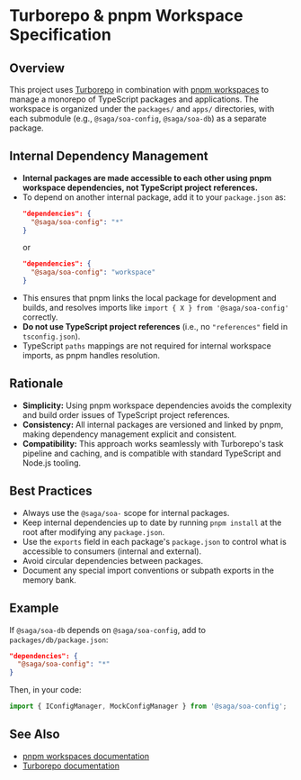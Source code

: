 # Turborepo & pnpm Workspace Specification

## Overview
This project uses [Turborepo](https://turbo.build/) in combination with [pnpm workspaces](https://pnpm.io/workspaces) to manage a monorepo of TypeScript packages and applications. The workspace is organized under the `packages/` and `apps/` directories, with each submodule (e.g., `@saga/soa-config`, `@saga/soa-db`) as a separate package.

## Internal Dependency Management
- **Internal packages are made accessible to each other using pnpm workspace dependencies, not TypeScript project references.**
- To depend on another internal package, add it to your `package.json` as:
  ```json
  "dependencies": {
    "@saga/soa-config": "*"
  }
  ```
  or
  ```json
  "dependencies": {
    "@saga/soa-config": "workspace"
  }
  ```
- This ensures that pnpm links the local package for development and builds, and resolves imports like `import { X } from '@saga/soa-config'` correctly.
- **Do not use TypeScript project references** (i.e., no `"references"` field in `tsconfig.json`).
- TypeScript `paths` mappings are not required for internal workspace imports, as pnpm handles resolution.

## Rationale
- **Simplicity:** Using pnpm workspace dependencies avoids the complexity and build order issues of TypeScript project references.
- **Consistency:** All internal packages are versioned and linked by pnpm, making dependency management explicit and consistent.
- **Compatibility:** This approach works seamlessly with Turborepo's task pipeline and caching, and is compatible with standard TypeScript and Node.js tooling.

## Best Practices
- Always use the `@saga/soa-` scope for internal packages.
- Keep internal dependencies up to date by running `pnpm install` at the root after modifying any `package.json`.
- Use the `exports` field in each package's `package.json` to control what is accessible to consumers (internal and external).
- Avoid circular dependencies between packages.
- Document any special import conventions or subpath exports in the memory bank.

## Example
If `@saga/soa-db` depends on `@saga/soa-config`, add to `packages/db/package.json`:
```json
"dependencies": {
  "@saga/soa-config": "*"
}
```
Then, in your code:
```ts
import { IConfigManager, MockConfigManager } from '@saga/soa-config';
```

## See Also
- [pnpm workspaces documentation](https://pnpm.io/workspaces)
- [Turborepo documentation](https://turbo.build/docs)

